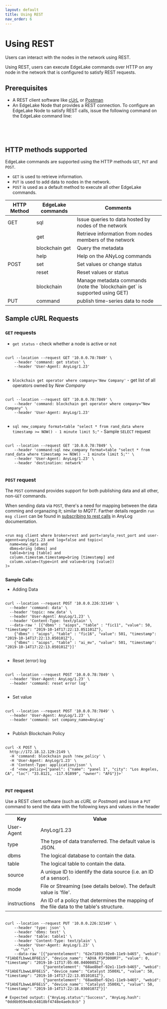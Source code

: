 ```yaml
---
layout: default
title: Using REST
nav_order: 6
---
```

 
# Using REST

Users can interact with the nodes in the network using REST.

Using REST, users can execute EdgeLake commands over HTTP on any node in the network that is configured to satisfy REST 
requests.

## Prerequisites
* A REST client software like [cUrL](https://man7.org/linux/man-pages/man1/curl.1.html) or [Postman](https://www.postman.com/)
* An EdgeLake Node that provides a REST connection. To configure an EdgeLake Node to satisfy REST calls, issue the 
following command on the EdgeLake command line:
<pre>
    <code>
<run rest server where 
   external_ip = [external_ip ip] and 
   external_port = [external port] and 
   internal_ip = [internal ip] and 
   internal_port = [internal port] and 
   timeout = [timeout] and 
   ssl = [true/false] and 
   bind = [true/false] 
>
    </code>
</pre>

## HTTP methods supported
EdgeLake commands are supported using the HTTP methods `GET`, `PUT` and `POST`.

* `GET` is used to retrieve information.  
* `PUT` is used to add data to nodes in the network.  
* `POST` is used as a default method to execute all other EdgeLake commands.  

<table>
  <thead>
    <tr>
      <th>HTTP Method</th>
      <th>EdgeLake commands</th>
      <th>Comments</th>
    </tr>
  </thead>
  <tbody>
    <tr>
      <td>GET</td>
      <td>sql</td>
      <td>Issue queries to data hosted by nodes of the network</td>
    </tr>
    <tr>
      <td></td>
      <td>get</td>
      <td>Retrieve information from nodes members of the network</td>
    </tr>
    <tr>
      <td></td>
      <td>blockchain get</td>
      <td>Query the metadata</td>
    </tr>
    <tr>
      <td></td>
      <td>help</td>
      <td>Help on the ANyLog commands</td>
    </tr>
    <tr>
      <td>POST</td>
      <td>set</td>
      <td>Set values or change status</td>
    </tr>
    <tr>
      <td></td>
      <td>reset</td>
      <td>Reset values or status</td>
    </tr>
    <tr>
      <td></td>
      <td>blockchain</td>
      <td>Manage metadata commands (note the `blockchain get` is supported using GET)</td>
    </tr>
    <tr>
      <td>PUT</td>
      <td>command</td>
      <td>publish time-series data to node</td>
    </tr>
  </tbody>
</table>

## Sample cURL Requests

### `GET` requests 

* `get status` - check whether a node is active or not
<pre>
    <code>
curl --location --request GET '10.0.0.78:7849' \
    --header 'command: get status' \
    --header 'User-Agent: AnyLog/1.23'
    </code>
</pre>
* `blockchain get operator where company='New Company'` - get list of all operators owned by _New Company_
<pre>
    <code>
curl --location --request GET '10.0.0.78:7849' \
    --header 'command: blockchain get operator where company="New Company" \
    --header 'User-Agent: AnyLog/1.23'
    </code>
</pre> 
* `sql new_company format=table "select * from rand_data where timestamp >= NOW() - 1 minute limit 5;"` -
Sample `SELECT` request
<pre>
    <code> 
curl --location --request GET '10.0.0.78:7849' \
    --header 'command:sql new_company format=table "select * from rand_data where timestamp >= NOW() - 1 minute limit 5;"' \
    --header 'User-Agent: AnyLog/1.23' \
    --header 'destination: network'
    </code>
</pre> 

### `POST` request

The `POST` command provides support for both publishing data and all other, non-`GET` commands. 

When sending data via `POST`, there's a need for mapping between the data comming and organazing it; similar to _MQTT_. 
Farther details regardin `run msg client` can be found in [subscribing to rest calls](https://github.com/AnyLog-co/documentation/blob/master/using%20rest.md#subscribing-to-rest-calls)
in AnyLog documentation. 

<pre>
    <code>
&lt;run msg client where broker=rest and port=!anylo_rest_port and user-agennt=anylog/1.23 and log=false and topic=(
  name=new_data and 
  dbms=bring [dbms] and 
  table=bring [table] and 
  column.timestam.timestamp=bring [timestamp] and 
  column.value=(type=int and value=bring [value]) 
)&gt;
    </code>
</pre>

**Sample Calls**:
* Adding Data
<pre>
    <code>
curl --location --request POST '10.0.0.226:32149' \
  --header 'command: data' \
  --header 'topic: new_data' \
  --header 'User-Agent: AnyLog/1.23' \
  --header 'Content-Type: text/plain' \
  --data-raw ' [{"dbms" : "aiops", "table" : "fic11", "value": 50, "timestamp": "2019-10-14T17:22:13.051101Z"},
    {"dbms" : "aiops", "table" : "fic16", "value": 501, "timestamp": "2019-10-14T17:22:13.050101Z"},
    {"dbms" : "aiops", "table" : "ai_mv", "value": 501, "timestamp": "2019-10-14T17:22:13.050101Z"}]'
    </code>
</pre>

* Reset (error) log
<pre>
    <code>
curl --location --request POST '10.0.0.78:7849' \
  --header 'User-Agent: AnyLog/1.23' \
  --header 'command: reset error log'
    </code>
</pre>

* Set value 
<pre>
    <code>
curl --location --request POST '10.0.0.78:7849' \
  --header 'User-Agent: AnyLog/1.23' \
  --header 'command: set company_name=AnyLog'
    </code>
</pre>

* Publish Blockchain Policy 
<pre>
    <code>
curl -X POST \
  http://172.18.12.129:2149 \
  -H 'command: blockchain push !new_policy' \
  -H 'User-Agent: AnyLog/1.23' \
  -H 'Content-Type: application/json' \
  -d '&lt;new_policy={"panel": {"name": "panel 1", "city": "Los Angeles, CA", "loc": "33.8121, -117.91899", "owner": "AFG"}}&gt;'
    </code>
</pre>


### `PUT` request

Use a REST client software (such as _cURL_ or _Postman_) and issue a `PUT` command to send the data with the following 
keys and values in the header

<table>
  <tr>
    <th>Key</th>
    <th>Value</th>
  </tr>
  <tr>
    <td>User-Agent</td>
    <td>AnyLog/1.23</td>
  </tr>
  <tr>
    <td>type</td>
    <td>The type of data transferred. The default value is JSON.</td>
  </tr>
  <tr>
    <td>dbms</td>
    <td>The logical database to contain the data.</td>
  </tr>
  <tr>
    <td>table</td>
    <td>The logical table to contain the data.</td>
  </tr>
  <tr>
    <td>source</td>
    <td>A unique ID to identify the data source (i.e. an ID of a sensor).</td>
  </tr>
  <tr>
    <td>mode</td>
    <td>File or Streaming (see details below). The default value is 'file'.</td>
  </tr>
  <tr>
    <td>instructions</td>
    <td>An ID of a policy that determines the mapping of the file data to the table's structure.</td>
  </tr>
</table>

<pre>
    <code>
curl --location --request PUT '10.0.0.226:32149' \
    --header 'type: json' \
    --header 'dbms: test' \
    --header 'table: table1' \
    --header 'Content-Type: text/plain' \
    --header 'User-Agent: AnyLog/1.23' \
    -w "\n" \ 
    --data-raw '[{"parentelement": "62e71893-92e0-11e9-b465", "webid": "F1AbEfLbwwL8F6EiS", "device_name": "ADVA FSP3000R7", "value": 0, "timestamp": "2019-10-11T17:05:08.0400085Z"}, 
                 {"parentelement": "68ae8bef-92e1-11e9-b465", "webid": "F1AbEfLbwwL8F6EiS", "device_name": "Catalyst 3500XL", "value": 50, "timestamp": "2019-10-14T17:22:13.0510101Z"}, 
                 {"parentelement": "68ae8bef-92e1-11e9-b465", "webid": "F1AbEfLbwwL8F6EiS", "device_name": "Catalyst 3500XL", "value": 50, "timestamp": "2019-10-14T17:22:18.0360107Z"}]' 

# Expected output: {"AnyLog.status":"Success", "AnyLog.hash": "0dd6b959e48c64818bf4748e4ae0c8cb" }
    </code>
</pre>









 
 
